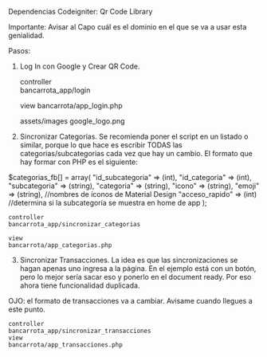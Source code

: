 Dependencias Codeigniter:
Qr Code Library

Importante: Avisar al Capo cuál es el dominio en el que se va a usar esta genialidad.

Pasos:
1. Log In con Google y Crear QR Code.

	controller	
	bancarrota_app/login
	
	view
	bancarrota/app_login.php
	
	assets/images
	google_logo.png
	

2. Sincronizar Categorías. 
Se recomienda poner el script en un listado o similar, porque lo que hace es escribir TODAS las categorias/subcategorias cada vez que hay un cambio. El formato que hay formar con PHP es el siguiente:

 $categorias_fb[] = array(
          "id_subcategoria" => (int),
          "id_categoria" => (int),
          "subcategoria" => (string),
          "categoria" => (string),
          "icono" => (string),
          "emoji" => (string), //nombres de íconos de Material Design
          "acceso_rapido" => (int) //determina si la subcategoría se muestra en home de app
          );

	controller
	bancarrota_app/sincronizar_categorias
	
	view
	bancarrota/app_categorias.php

3. Sincronizar Transacciones.
La idea es que las sincronizaciones se hagan apenas uno ingresa a la página. En el ejemplo está con un botón, pero lo mejor sería sacar eso y ponerlo en el document ready. Por eso ahora tiene funcionalidad duplicada.

OJO: el formato de transacciones va a cambiar. Avisame cuando llegues a este punto.

	controller
	bancarrota_app/sincronizar_transacciones
	view
	bancarrota/app_transacciones.php
	

